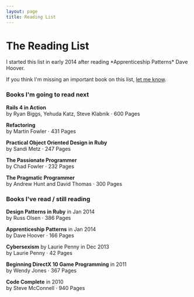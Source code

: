```yaml
---
layout: page
title: Reading List
---
```

<h1>The Reading List</h1>
I started this list in early 2014 after reading *Apprenticeship Patterns* Dave Hoover.

If you think I'm missing an important book on this list, [let me know](http://twitter.com/phansch).

<h3>Books I'm going to read next</h3>

<p class="book">
  <strong>Rails 4 in Action</strong>
  <br />by Ryan Biggs, Yehuda Katz, Steve Klabnik &sdot; 600 Pages
</p>

<p class="book">
  <strong>Refactoring</strong>
  <br />by Martin Fowler &sdot; 431 Pages
</p>

<p class="book">
  <strong>Practical Object Oriented Design in Ruby</strong>
  <br />by Sandi Metz &sdot; 247 Pages
</p>

<p class="book">
  <strong>The Passionate Programmer</strong>
  <br />by Chad Fowler &sdot; 232 Pages
</p>

<p class="book">
  <strong>The Pragmatic Programmer</strong>
  <br />by Andrew Hunt and David Thomas &sdot; 300 Pages
</p>

### Books I've read / still reading

<p class="book">
  <strong>Design Patterns in Ruby</strong> in Jan 2014
  <br />by Russ Olsen &sdot; 386 Pages
</p>

<p class="book">
  <strong>Apprenticeship Patterns</strong> in Jan 2014
  <br />by Dave Hoover &sdot; 166 Pages
</p>

<p class="book">
  <strong>Cybersexism</strong> by Laurie Penny in Dec 2013
  <br />by Laurie Penny &sdot; 42 Pages
</p>

<p class="book">
  <strong>Beginning DirectX 10 Game Programming</strong> in 2011
  <br />by Wendy Jones &sdot; 367 Pages
</p>

<p class="book">
  <strong>Code Complete</strong> in 2010
  <br />by Steve McConnell &sdot; 940 Pages
</p>
